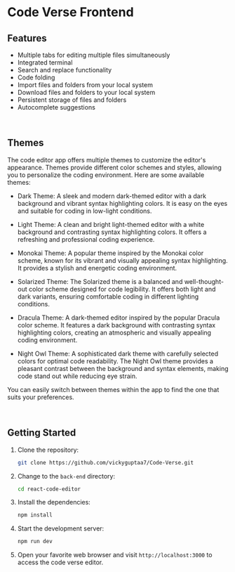 # Code Verse Frontend

## Features

- Multiple tabs for editing multiple files simultaneously
- Integrated terminal
- Search and replace functionality
- Code folding
- Import files and folders from your local system
- Download files and folders to your local system
- Persistent storage of files and folders
- Autocomplete suggestions

<br>

## Themes

The code editor app offers multiple themes to customize the editor's appearance. Themes provide different color schemes and styles, allowing you to personalize the coding environment. Here are some available themes:

- Dark Theme: A sleek and modern dark-themed editor with a dark background and vibrant syntax highlighting colors. It is easy on the eyes and suitable for coding in low-light conditions.

- Light Theme: A clean and bright light-themed editor with a white background and contrasting syntax highlighting colors. It offers a refreshing and professional coding experience.

- Monokai Theme: A popular theme inspired by the Monokai color scheme, known for its vibrant and visually appealing syntax highlighting. It provides a stylish and energetic coding environment.

- Solarized Theme: The Solarized theme is a balanced and well-thought-out color scheme designed for code legibility. It offers both light and dark variants, ensuring comfortable coding in different lighting conditions.

- Dracula Theme: A dark-themed editor inspired by the popular Dracula color scheme. It features a dark background with contrasting syntax highlighting colors, creating an atmospheric and visually appealing coding environment.

- Night Owl Theme: A sophisticated dark theme with carefully selected colors for optimal code readability. The Night Owl theme provides a pleasant contrast between the background and syntax elements, making code stand out while reducing eye strain.

You can easily switch between themes within the app to find the one that suits your preferences.

<br>

## Getting Started

1. Clone the repository:

   ```bash
   git clone https://github.com/vickyguptaa7/Code-Verse.git
   ```

2. Change to the `back-end` directory:

   ```bash
   cd react-code-editor
   ```

3. Install the dependencies:

   ```bash
   npm install
   ```

4. Start the development server:
   ```bash
   npm run dev
   ```
5. Open your favorite web browser and visit `http://localhost:3000` to access the code verse editor.
